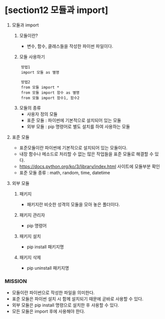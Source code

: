 # [section12 모듈과 import] 

01. 모듈과 import   
    1. 모듈이란? 
        - 변수, 함수, 클래스들을 작성한 파이썬 파일이다. 

    2. 모듈 사용하기
    ```
        방법1
        import 모듈 as 별명

        방법2
        from 모듈 import *
        from 모듈 import 함수 as 별명
        from 모듈 import 함수1, 함수2
    ```

    3. 모듈의 종류
        - 사용자 정의 모듈
        - 표준 모듈 : 파이썬에 기본적으로 설치되어 있는 모듈
        - 외부 모듈 : pip 명령어로 별도 설치를 하여 사용하는 모듈

02. 표준 모듈
    - 표준모듈이란 파이썬에 기본적으로 설치되어 있는 모듈이다.
    - 내장 함수나 메소드로 처리할 수 없는 많은 작업들을 표준 모듈로 해결할 수 있다.
    - https://docs.python.org/ko/3/library/index.html 사이트에 모듈부분 확인
    - 표준 모듈 종류 : math, random, time, datetime

03. 외부 모듈
    1. 패키지
        - 패키지란 비슷한 성격의 모듈을 모아 놓은 폴더이다.

    2. 패키지 관리자
        - pip 명령어

    3. 패키지 설치
        - pip install 패키지명
    
    4. 패키지 삭제
        - pip uninstall 패키지명

### MISSION ###
- 모듈이란 파이썬으로 작성한 파일을 의미한다.
- 표준 모듈은 파이썬 설치 시 함께 설치되기 때문에 곧바로 사용할 수 있다.
- 외부 모듈은 pip install 명령으로 설치한 후 사용할 수 있다.
- 모든 모듈은 import 후에 사용해야 한다.
